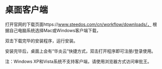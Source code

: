 # 桌面客户端

打开官网的下载页面https://www.steedos.com/cn/workflow/downloads/， 根据自己电脑系统选择Mac或Windows客户端下载，

双击下载完毕的安装程序，运行安装。

安装完毕后，桌面上会有“华炎云”快捷方式，双击打开程序即可注册/登录使用。

注：Windows XP和Vista系统不支持客户端，请使用浏览器方式访问审批王。
